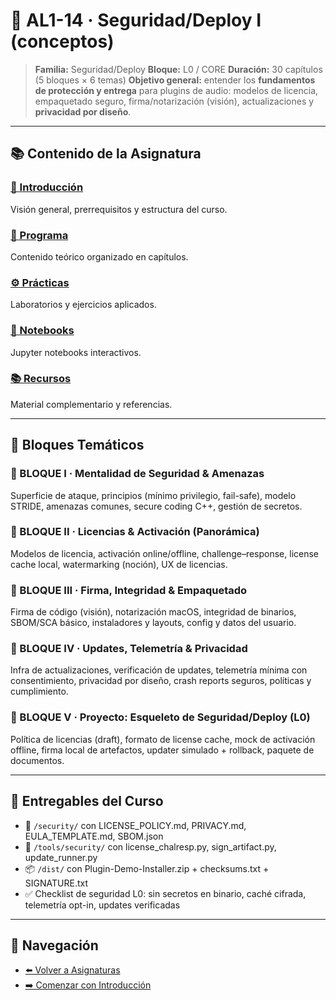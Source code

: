 # 🔐 AL1-14 · Seguridad/Deploy I (conceptos)

> **Familia:** Seguridad/Deploy
> **Bloque:** L0 / CORE
> **Duración:** 30 capítulos (5 bloques × 6 temas)
> **Objetivo general:** entender los **fundamentos de protección y entrega** para plugins de audio: modelos de licencia, empaquetado seguro, firma/notarización (visión), actualizaciones y **privacidad por diseño**.

---

## 📚 Contenido de la Asignatura

### [📖 Introducción](introduccion.md)
Visión general, prerrequisitos y estructura del curso.

### [📝 Programa](programa/)
Contenido teórico organizado en capítulos.

### [⚙️ Prácticas](practicas/)
Laboratorios y ejercicios aplicados.

### [📓 Notebooks](notebooks/)
Jupyter notebooks interactivos.

### [📚 Recursos](recursos/)
Material complementario y referencias.

---

## 🎯 Bloques Temáticos

### 🧭 BLOQUE I · Mentalidad de Seguridad & Amenazas
Superficie de ataque, principios (mínimo privilegio, fail-safe), modelo STRIDE, amenazas comunes, secure coding C++, gestión de secretos.

### 🧾 BLOQUE II · Licencias & Activación (Panorámica)
Modelos de licencia, activación online/offline, challenge–response, license cache local, watermarking (noción), UX de licencias.

### 🪪 BLOQUE III · Firma, Integridad & Empaquetado
Firma de código (visión), notarización macOS, integridad de binarios, SBOM/SCA básico, instaladores y layouts, config y datos del usuario.

### 🔄 BLOQUE IV · Updates, Telemetría & Privacidad
Infra de actualizaciones, verificación de updates, telemetría mínima con consentimiento, privacidad por diseño, crash reports seguros, políticas y cumplimiento.

### 🚀 BLOQUE V · Proyecto: Esqueleto de Seguridad/Deploy (L0)
Política de licencias (draft), formato de license cache, mock de activación offline, firma local de artefactos, updater simulado + rollback, paquete de documentos.

---

## 🧾 Entregables del Curso

- 📂 `/security/` con LICENSE_POLICY.md, PRIVACY.md, EULA_TEMPLATE.md, SBOM.json
- 🧰 `/tools/security/` con license_chalresp.py, sign_artifact.py, update_runner.py
- 📦 `/dist/` con Plugin-Demo-Installer.zip + checksums.txt + SIGNATURE.txt
- ✅ Checklist de seguridad L0: sin secretos en binario, caché cifrada, telemetría opt-in, updates verificadas

---

## 🔗 Navegación

- [⬅️ Volver a Asignaturas](../)
- [➡️ Comenzar con Introducción](introduccion.md)
